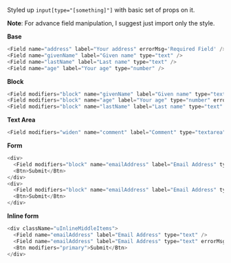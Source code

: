 Styled up `input[type="[something]"]` with basic set of props on it.

**Note**: For advance field manipulation, I suggest just import only the style.

**Base**

```js
<Field name="address" label="Your address" errorMsg='Required Field' />
<Field name="givenName" label="Given name" type="text" />
<Field name="lastName" label="Last name" type="text" />
<Field name="age" label="Your age" type="number" />
```

**Block**

```js
<Field modifiers="block" name="givenName" label="Given name" type="text" />
<Field modifiers="block" name="age" label="Your age" type="number" errorMsg="Required Field" />
<Field modifiers="block" name="lastName" label="Last name" type="text" />
```

**Text Area**

```js
<Field modifiers="widen" name="comment" label="Comment" type="textarea" />
```

**Form**

```js
<div>
  <Field modifiers="block" name="emailAddress" label="Email Address" type="text"  />
  <Btn>Submit</Btn>
</div>
<div>
  <Field modifiers="block" name="emailAddress" label="Email Address" type="text" errorMsg="Is Required." />
  <Btn>Submit</Btn>
</div>
```

**Inline form**

```js
<div className="uInlineMiddleItems">
  <Field name="emailAddress" label="Email Address" type="text" />
  <Field name="emailAddress" label="Email Address" type="text" errorMsg="Is Required." />
  <Btn modifiers="primary">Submit</Btn>
</div>
```